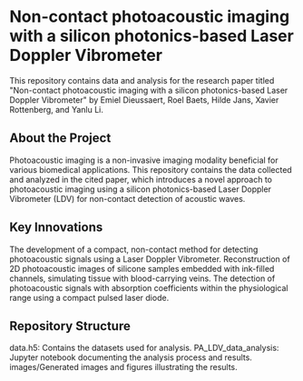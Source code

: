 # Non-contact photoacoustic imaging with a silicon photonics-based Laser Doppler Vibrometer 
This repository contains data and analysis for the research paper titled "Non-contact photoacoustic imaging with a silicon photonics-based Laser Doppler Vibrometer" by Emiel Dieussaert, Roel Baets, Hilde Jans, Xavier Rottenberg, and Yanlu Li.

## About the Project
Photoacoustic imaging is a non-invasive imaging modality beneficial for various biomedical applications. This repository contains the data collected and analyzed in the cited paper, which introduces a novel approach to photoacoustic imaging using a silicon photonics-based Laser Doppler Vibrometer (LDV) for non-contact detection of acoustic waves.

## Key Innovations
The development of a compact, non-contact method for detecting photoacoustic signals using a Laser Doppler Vibrometer.
Reconstruction of 2D photoacoustic images of silicone samples embedded with ink-filled channels, simulating tissue with blood-carrying veins.
The detection of photoacoustic signals with absorption coefficients within the physiological range using a compact pulsed laser diode.

## Repository Structure
data.h5: Contains the datasets used for analysis.
PA_LDV_data_analysis: Jupyter notebook documenting the analysis process and results.
images/Generated images and figures illustrating the results.

